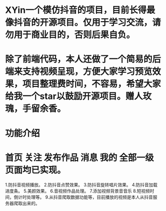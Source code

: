 # XYin一个模仿抖音的项目，目前长得最像抖音的开源项目。仅用于学习交流，请勿用于商业目的，否则后果自负。
# 除了前端代码，本人还做了一个简易的后端来支持视频呈现，方便大家学习预览效果，项目整理费时间，不容易，希望大家给我一个star以鼓励开源项目。赠人玫瑰，手留余香。

# 功能介绍
#  首页  关注  发布作品 消息  我的  全部一级页面均已实现。
1.防抖音视频播放。
2.防抖音点赞效果。
3.防抖音旋转唱片效果。
4.防抖音加载进度条。
5.美颜效果。
6.音视频作品处理。
7.添加视频背景音音乐
8.短视频时间，倒计时处理等。
9.从抖音爬取数据功能等，目前播放的视频是本人从抖音服务器爬取出来的。
